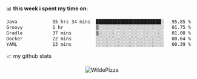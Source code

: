 📊 **this week i spent my time on:**
<!--START_SECTION:waka-->

```txt
Java             55 hrs 34 mins  ████████████████████████░   95.85 %
Groovy           1 hr            ▒░░░░░░░░░░░░░░░░░░░░░░░░   01.75 %
Gradle           37 mins         ▒░░░░░░░░░░░░░░░░░░░░░░░░   01.08 %
Docker           22 mins         ░░░░░░░░░░░░░░░░░░░░░░░░░   00.64 %
YAML             13 mins         ░░░░░░░░░░░░░░░░░░░░░░░░░   00.39 %
```

<!--END_SECTION:waka-->


📈 my github stats

<p align="center"> <img src="https://github-readme-stats.vercel.app/api?username=WildePizza&show_icons=true&theme=gotham" alt="WildePizza" />




